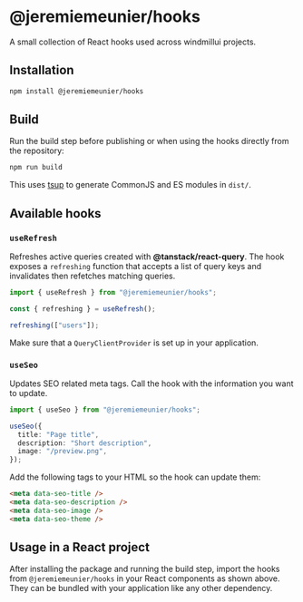 # @jeremiemeunier/hooks

A small collection of React hooks used across windmillui projects.

## Installation

```bash
npm install @jeremiemeunier/hooks
```

## Build

Run the build step before publishing or when using the hooks directly from the repository:

```bash
npm run build
```

This uses [tsup](https://github.com/egoist/tsup) to generate CommonJS and ES modules in `dist/`.

## Available hooks

### `useRefresh`

Refreshes active queries created with **@tanstack/react-query**. The hook exposes a `refreshing` function that accepts a list of query keys and invalidates then refetches matching queries.

```ts
import { useRefresh } from "@jeremiemeunier/hooks";

const { refreshing } = useRefresh();

refreshing(["users"]);
```

Make sure that a `QueryClientProvider` is set up in your application.

### `useSeo`

Updates SEO related meta tags. Call the hook with the information you want to update.

```ts
import { useSeo } from "@jeremiemeunier/hooks";

useSeo({
  title: "Page title",
  description: "Short description",
  image: "/preview.png",
});
```

Add the following tags to your HTML so the hook can update them:

```html
<meta data-seo-title />
<meta data-seo-description />
<meta data-seo-image />
<meta data-seo-theme />
```

## Usage in a React project

After installing the package and running the build step, import the hooks from `@jeremiemeunier/hooks` in your React components as shown above. They can be bundled with your application like any other dependency.
